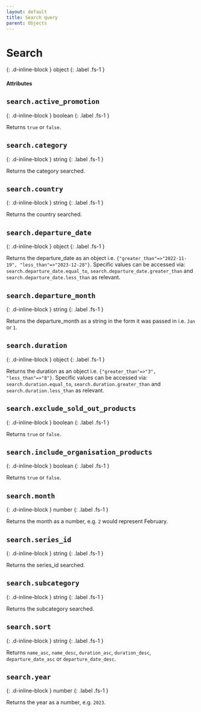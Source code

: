 ```yaml
---
layout: default
title: Search query
parent: Objects
---
```


# Search
{: .d-inline-block }
object
{: .label .fs-1 }

#### Attributes

## `search.active_promotion`
{: .d-inline-block }
boolean
{: .label .fs-1 }

Returns `true` or `false`.

## `search.category`
{: .d-inline-block }
string
{: .label .fs-1 }

Returns the category searched.

## `search.country`
{: .d-inline-block }
string
{: .label .fs-1 }

Returns the country searched.

## `search.departure_date`
{: .d-inline-block }
object
{: .label .fs-1 }

Returns the departure_date as an object i.e. `{"greater_than"=>"2022-11-19", "less_than"=>"2023-12-28"}`.
Specific values can be accessed via: `search.departure_date.equal_to`, `search.departure_date.greater_than` and `search.departure_date.less_than` as relevant.

## `search.departure_month`
{: .d-inline-block }
string
{: .label .fs-1 }

Returns the departure_month as a string in the form it was passed in i.e. `Jan` or `1`.

## `search.duration`
{: .d-inline-block }
object
{: .label .fs-1 }

Returns the duration as an object i.e. `{"greater_than"=>"3", "less_than"=>"8"}`.
Specific values can be accessed via: `search.duration.equal_to`, `search.duration.greater_than` and `search.duration.less_than` as relevant.

## `search.exclude_sold_out_products`
{: .d-inline-block }
boolean
{: .label .fs-1 }

Returns `true` or `false`.

## `search.include_organisation_products`
{: .d-inline-block }
boolean
{: .label .fs-1 }

Returns `true` or `false`.

## `search.month`
{: .d-inline-block }
number
{: .label .fs-1 }

Returns the month as a number, e.g. `2` would represent February.

## `search.series_id`
{: .d-inline-block }
string
{: .label .fs-1 }

Returns the series_id searched.

## `search.subcategory`
{: .d-inline-block }
string
{: .label .fs-1 }

Returns the subcategory searched.

## `search.sort`
{: .d-inline-block }
string
{: .label .fs-1 }

Returns `name_asc`, `name_desc`, `duration_asc`, `duration_desc`, `departure_date_asc` or `departure_date_desc`.

## `search.year`
{: .d-inline-block }
number
{: .label .fs-1 }

Returns the year as a number, e.g. `2023`.
